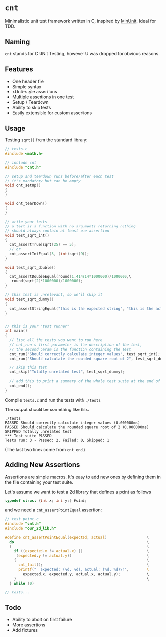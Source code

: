 # `cnt`
Minimalistic unit test framework written in C, inspired by [MinUnit](http://www.jera.com/techinfo/jtns/jtn002.html). Ideal for TDD.

## Naming
`cnt` stands for C UNit Testing, however U was dropped for obvious reasons.

## Features
- One header file
- Simple syntax
- xUnit-style assertions
- Multiple assertions in one test
- Setup / Teardown
- Ability to skip tests
- Easily extensible for custom assertions

## Usage
Testing `sqrt()` from the standard library:
```c
// tests.c
#include <math.h>

// include cnt
#include "cnt.h"

// setup and teardown runs before/after each test
// it's mandatory but can be empty
void cnt_setUp()
{
}

void cnt_tearDown()
{
}

// write your tests
// a test is a function with no arguments returning nothing
// should always contain at least one assertion
void test_sqrt_int()
{
  cnt_assertTrue(sqrt(25) == 5);
  // or
  cnt_assertIntEqual(3, (int)sqrt(9));
}

void test_sqrt_double()
{
  cnt_assertDoubleEqual(round(1.414214*1000000)/1000000,\
   round(sqrt(2)*1000000)/1000000);
}

// this test is unrelevant, so we'll skip it
void test_sqrt_dummy()
{
  cnt_assertStringEqual("this is the expected string", "this is the actual");
}


// this is your "test runner"
int main()
{
  // list all the tests you want to run here
  // cnt_run's first parameter is the description of the test,
  // the second param is the function containing the test
  cnt_run("Should correctly calculate integer values", test_sqrt_int);
  cnt_run("Should calculate the rounded square root of 2", test_sqrt_double);

  // skip this test
  cnt_skip("Totally unrelated test", test_sqrt_dummy);
  
  // add this to print a summary of the whole test suite at the end of the output
  cnt_end();
}
```
Compile `tests.c` and run the tests with `./tests`

The output should be something like this:
```
./tests
PASSED Should correctly calculate integer values (0.000000ms)
PASSED Should calculate the rounded square root of 2 (0.000000ms)
SKIPPED Totally unrelated test
*** Test suite PASSED
Tests run: 3 - Passed: 2, Failed: 0, Skipped: 1
```
(The last two lines come from `cnt_end`.)

## Adding New Assertions

Assertions are simple macros. It's easy to add new ones by defining them in the file containing your test suite. 

Let's assume we want to test a 2d library that defines a point as follows
```c
typedef struct {int x; int y;} Point;
```
and we need a `cnt_assertPointEqual` assertion:
```c
// test_point.c
#include "cnt.h"
#include "our_2d_lib.h"

#define cnt_assertPointEqual(expected, actual)                  \
  do                                                            \
  {                                                             \
    if ((expected.x != actual.x) ||                             \
     (expected.y != actual.y))                                  \
    {                                                           \
      cnt_fail();                                               \
      printf("  expected: (%d, %d), actual: (%d, %d)\n",        \ 
        expected.x, expected.y, actual.x, actual.y);            \
    }                                                           \
  } while (0)

// tests...
```

## Todo
- Ability to abort on first failure
- More assertions
- Add fixtures
